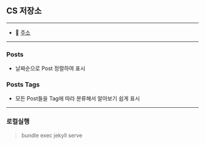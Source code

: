 ## CS 저장소
---
- 📄 [주소](https://sksk713.github.io/)
---
### Posts
- 날짜순으로 Post 정렬하여 표시

### Posts Tags
- 모든 Post들을 Tag에 따라 분류해서 알아보기 쉽게 표시

--- 
### 로컬실행
> bundle exec jekyll serve